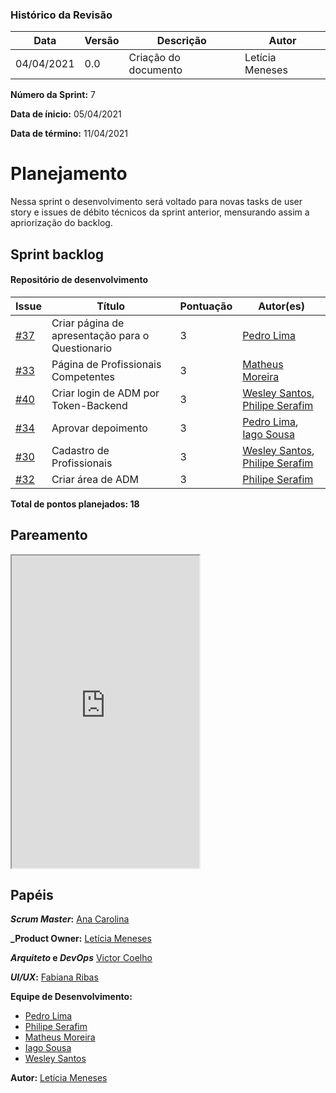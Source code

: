 ### Histórico da Revisão
| Data | Versão | Descrição | Autor |
|---|---|---|---|
| 04/04/2021| 0.0 |Criação do documento | Letícia Meneses |


**Número da Sprint:** 7

**Data de ínicio:** 05/04/2021

**Data de término:** 11/04/2021

# **Planejamento**
Nessa sprint o desenvolvimento será voltado para novas tasks de user story e issues de débito técnicos da sprint anterior, mensurando assim a apriorização do backlog.

## Sprint backlog

#### Repositório de desenvolvimento

| Issue | Título | Pontuação | Autor(es) |
|---|---|---|---|
|[#37](https://github.com/fga-eps-mds/2020.2-violeta-desenvolvimento/issues/37)| Criar página de apresentação para o Questionario | 3 | [Pedro Lima](https://github.com/pedrolimass) |
|[#33](https://github.com/fga-eps-mds/2020.2-violeta-desenvolvimento/issues/33)| Página de Profissionais Competentes | 3 | [Matheus Moreira](https://github.com/mateus-lm) |
|[#40](https://github.com/fga-eps-mds/2020.2-Violeta-Desenvolvimento/issues/40)| Criar login de ADM por Token-Backend | 3 | [Wesley Santos](https://github.com/wesleysantos00), [Philipe Serafim](https://github.com/philipeserafim) |
|[#34](https://github.com/fga-eps-mds/2020.2-Violeta-Desenvolvimento/issues/34)| Aprovar depoimento | 3 | [Pedro Lima](https://github.com/pedrolimass), [Iago Sousa](https://github.com/iasousa) |
[#30](https://github.com/fga-eps-mds/2020.2-Violeta-Desenvolvimento/issues/30)| Cadastro de Profissionais | 3 | [Wesley Santos](https://github.com/wesleysantos00), [Philipe Serafim](https://github.com/philipeserafim) |
[#32](https://github.com/fga-eps-mds/2020.2-Violeta-Desenvolvimento/issues/32)| Criar área de ADM | 3 | [Philipe Serafim](https://github.com/philipeserafim) |

<b>Total de pontos planejados: 18 </b>

## Pareamento

<iframe weidth="100%" height="500" src="https://docs.google.com/spreadsheets/d/e/2PACX-1vSUvF3lwINiA2gmoZeLfAFfI-sgInnqEVf4oq7nkh3joRHfGQgwIc63ij0wCB5oJzGtZirY3eT-hLjK/pubhtml?gid=1221651040&amp;single=true&amp;widget=true&amp;headers=false"></iframe>


## Papéis

**_Scrum Master_:** [Ana Carolina](https://github.com/anacarolcs)

**_Product Owner:** [Letícia Meneses](https://github.com/mbslet)

**_Arquiteto_ e _DevOps_** [Victor Coelho](https://github.com/victorhdcoelho)

**_UI/UX_:** [Fabiana Ribas](https://github.com/FabianaRibas)

**Equipe de Desenvolvimento:**

- [Pedro Lima](https://github.com/pedrolimass)
- [Philipe Serafim](https://github.com/philipeserafim)
- [Matheus Moreira](https://github.com/mateus-lm)
- [Iago Sousa](https://github.com/iasousa)
- [Wesley Santos](https://github.com/wesleysantos00)

**Autor:** [Letícia Meneses](https://github.com/mbslet)

